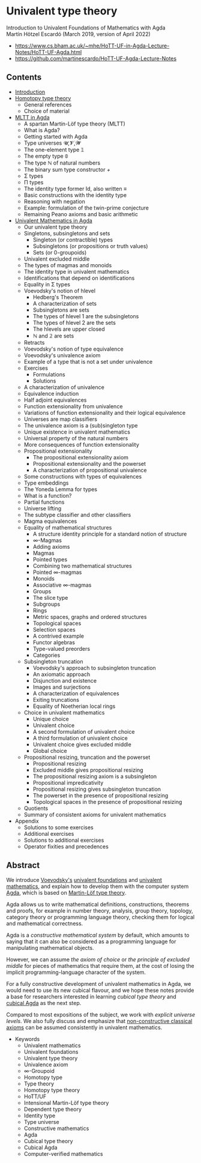 # Univalent type theory

Introduction to Univalent Foundations of Mathematics with Agda    
Martín Hötzel Escardó (March 2019, version of April 2022)
- https://www.cs.bham.ac.uk/~mhe/HoTT-UF-in-Agda-Lecture-Notes/HoTT-UF-Agda.html
- https://github.com/martinescardo/HoTT-UF-Agda-Lecture-Notes


## Contents

- [Introduction](01-intro.md)
- [Homotopy type theory](02-hott.md)
  - General references
  - Choice of material
- [MLTT in Agda](03-mltt-in-agda.md)
  - A spartan Martin-Löf type theory (MLTT)
  - What is Agda?
  - Getting started with Agda
  - Type universes 𝓤,𝓥,𝓦
  - The one-element type 𝟙
  - The empty type 𝟘
  - The type ℕ of natural numbers
  - The binary sum type constructor _+_
  - Σ types
  - Π types
  - The identity type former Id, also written _≡_
  - Basic constructions with the identity type
  - Reasoning with negation
  - Example: formulation of the twin-prime conjecture
  - Remaining Peano axioms and basic arithmetic
- [Univalent Mathematics in Agda](04-univalent-math-in-agda.md)
  - Our univalent type theory
  - Singletons, subsingletons and sets
    - Singleton (or contractible) types
    - Subsingletons (or propositions or truth values)
    - Sets (or 0-groupoids)
  - Univalent excluded middle
  - The types of magmas and monoids
  - The identity type in univalent mathematics
  - Identifications that depend on identifications
  - Equality in Σ types
  - Voevodsky's notion of hlevel
    - Hedberg's Theorem
    - A characterization of sets
    - Subsingletons are sets
    - The types of hlevel 1 are the subsingletons
    - The types of hlevel 2 are the sets
    - The hlevels are upper closed
    - ℕ and 𝟚 are sets
  - Retracts
  - Voevodsky's notion of type equivalence
  - Voevodsky's univalence axiom
  - Example of a type that is not a set under univalence
  - Exercises
    - Formulations
    - Solutions
  - A characterization of univalence
  - Equivalence induction
  - Half adjoint equivalences
  - Function extensionality from univalence
  - Variations of function extensionality and their logical equivalence
  - Universes are map classifiers
  - The univalence axiom is a (sub)singleton type
  - Unique existence in univalent mathematics
  - Universal property of the natural numbers
  - More consequences of function extensionality
  - Propositional extensionality
    - The propositional extensionality axiom
    - Propositional extensionality and the powerset
    - A characterization of propositional univalence
  - Some constructions with types of equivalences
  - Type embeddings
  - The Yoneda Lemma for types
  - What is a function?
  - Partial functions
  - Universe lifting
  - The subtype classifier and other classifiers
  - Magma equivalences
  - Equality of mathematical structures
    - A structure identity principle for a standard notion of structure
    - ∞-Magmas
    - Adding axioms
    - Magmas
    - Pointed types
    - Combining two mathematical structures
    - Pointed ∞-magmas
    - Monoids
    - Associative ∞-magmas
    - Groups
    - The slice type
    - Subgroups
    - Rings
    - Metric spaces, graphs and ordered structures
    - Topological spaces
    - Selection spaces
    - A contrived example
    - Functor algebras
    - Type-valued preorders
    - Categories
  - Subsingleton truncation
    - Voevodsky's approach to subsingleton truncation
    - An axiomatic approach
    - Disjunction and existence
    - Images and surjections
    - A characterization of equivalences
    - Exiting truncations
    - Equality of Noetherian local rings
  - Choice in univalent mathematics
    - Unique choice
    - Univalent choice
    - A second formulation of univalent choice
    - A third formulation of univalent choice
    - Univalent choice gives excluded middle
    - Global choice
  - Propositional resizing, truncation and the powerset
    - Propositional resizing
    - Excluded middle gives propositional resizing
    - The propositional resizing axiom is a subsingleton
    - Propositional impredicativity
    - Propositional resizing gives subsingleton truncation
    - The powerset in the presence of propositional resizing
    - Topological spaces in the presence of propositional resizing
  - Quotients
  - Summary of consistent axioms for univalent mathematics
- Appendix
  - Solutions to some exercises
  - Additional exercises
  - Solutions to additional exercises
  - Operator fixities and precedences




## Abstract

We introduce [Voevodsky's][1] [univalent foundations][2] and [univalent mathematics][3], and explain how to develop them with the computer system [Agda][4], which is based on [Martin-Löf type theory][5].

Agda allows us to write mathematical definitions, constructions, theorems and proofs, for example in number theory, analysis, group theory, topology, category theory or programming language theory, checking them for logical and mathematical correctness.

Agda is a *constructive mathematical system* by default, which amounts to saying that it can also be considered as a programming language for manipulating mathematical objects.

However, we can assume *the axiom of choice* or *the principle of excluded middle* for pieces of mathematics that require them, at the cost of losing the implicit programming-language character of the system.

For a fully constructive development of univalent mathematics in Agda, we would need to use its new cubical flavour, and we hope these notes provide a base for researchers interested in learning *cubical type theory* and [cubical Agda][6] as the next step.

Compared to most expositions of the subject, we work with *explicit universe levels*. We also fully discuss and emphasize that [non-constructive classical axioms][7] can be assumed consistently in univalent mathematics.

[1]: https://www.math.ias.edu/Voevodsky/
[2]: https://www.ams.org/journals/bull/2018-55-04/S0273-0979-2018-01616-9/
[3]: https://github.com/UniMath/UniMath/blob/master/README.md
[4]: https://wiki.portal.chalmers.se/agda/pmwiki.php
[5]: https://github.com/michaelt/martin-lof
[6]: https://homotopytypetheory.org/2018/12/06/cubical-agda/
[7]: https://www.cs.bham.ac.uk/~mhe/HoTT-UF-in-Agda-Lecture-Notes/HoTT-UF-Agda.html



* Keywords
  - Univalent mathematics
  - Univalent foundations
  - Univalent type theory
  - Univalence axiom
  - ∞-Groupoid
  - Homotopy type
  - Type theory
  - Homotopy type theory
  - HoTT/UF
  - Intensional Martin-Löf type theory
  - Dependent type theory
  - Identity type
  - Type universe
  - Constructive mathematics
  - Agda
  - Cubical type theory
  - Cubical Agda
  - Computer-verified mathematics
